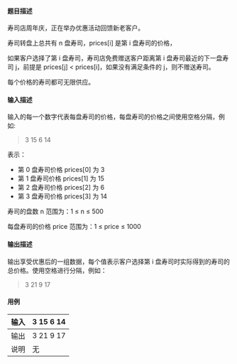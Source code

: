 #### 题目描述

寿司店周年庆，正在举办优惠活动回馈新老客户。

寿司转盘上总共有 n 盘寿司，prices[i] 是第 i 盘寿司的价格，

如果客户选择了第 i 盘寿司，寿司店免费赠送客户距离第 i 盘寿司最近的下一盘寿司 j，前提是 prices[j] < prices[i]，如果没有满足条件的 j，则不赠送寿司。

每个价格的寿司都可无限供应。

#### 输入描述

输入的每一个数字代表每盘寿司的价格，每盘寿司的价格之间使用空格分隔，例如:

> 3 15 6 14

表示：

* 第 0 盘寿司价格 prices[0] 为 3
* 第 1 盘寿司价格 prices[1] 为 15
* 第 2 盘寿司价格 prices[2] 为 6
* 第 3 盘寿司价格 prices[3] 为 14

寿司的盘数 n 范围为：1 ≤ n ≤ 500

每盘寿司的价格 price 范围为：1 ≤ price ≤ 1000

#### 输出描述

输出享受优惠后的一组数据，每个值表示客户选择第 i 盘寿司时实际得到的寿司的总价格。使用空格进行分隔，例如：

> 3 21 9 17

#### 用例


| 输入 | 3 15 6 14 |
| ------ | ----------- |
| 输出 | 3 21 9 17 |
| 说明 | 无        |
